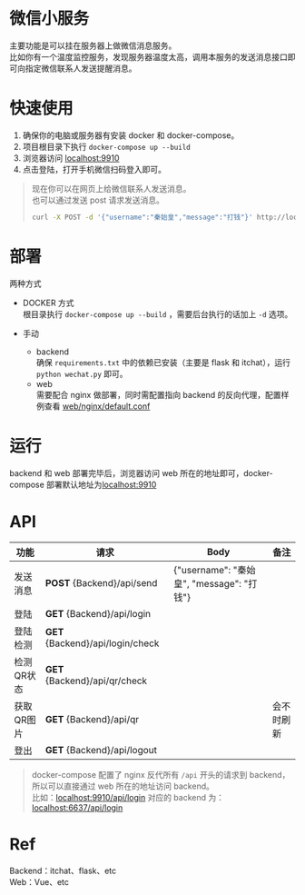 # 微信小服务
主要功能是可以挂在服务器上做微信消息服务。  
比如你有一个温度监控服务，发现服务器温度太高，调用本服务的发送消息接口即可向指定微信联系人发送提醒消息。

# 快速使用  
1. 确保你的电脑或服务器有安装 docker 和 docker-compose。  
2. 项目根目录下执行 `docker-compose up --build`  
3. 浏览器访问 [localhost:9910](http://localhost:9910)  
4. 点击登陆，打开手机微信扫码登入即可。  

>现在你可以在网页上给微信联系人发送消息。  
>也可以通过发送 post 请求发送消息。  
>
>```bash
>curl -X POST -d '{"username":"秦始皇","message":"打钱"}' http://localhost:9910/api/send
>```

# 部署
两种方式  
- DOCKER 方式  
  根目录执行 `docker-compose up --build` ，需要后台执行的话加上 `-d` 选项。  

- 手动  
	- backend  
		确保 `requirements.txt` 中的依赖已安装（主要是 flask 和 itchat），运行 `python wechat.py` 即可。  
	- web  
		需要配合 nginx 做部署，同时需配置指向 backend 的反向代理，配置样例查看 [web/nginx/default.conf](web/nginx/default.conf)  

# 运行  
backend 和 web 部署完毕后，浏览器访问 web 所在的地址即可，docker-compose 部署默认地址为[localhost:9910](http://localhost:9910)    

# API  

| 功能       | 请求                              | Body                                      | 备注       |
| ---------- | --------------------------------- | ----------------------------------------- | ---------- |
| 发送消息   | **POST** {Backend}/api/send       | {"username": "秦始皇", "message": "打钱"} |            |
| 登陆       | **GET** {Backend}/api/login       |                                           |            |
| 登陆检测   | **GET** {Backend}/api/login/check |                                           |            |
| 检测QR状态 | **GET** {Backend}/api/qr/check    |                                           |            |
| 获取QR图片 | **GET** {Backend}/api/qr          |                                           | 会不时刷新 |
| 登出       | **GET** {Backend}/api/logout      |                                           |            |

> docker-compose 配置了 nginx 反代所有 `/api` 开头的请求到 backend， 所以可以直接通过 web 所在的地址访问 backend。  
> 比如：[localhost:9910/api/login](http://localhost:9910/api/login)  对应的 backend 为：[localhost:6637/api/login](http://localhost:6637/api/login)

# Ref
Backend：itchat、flask、etc  
Web：Vue、etc  
